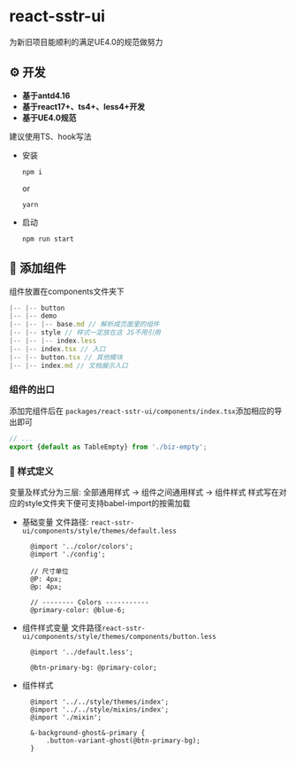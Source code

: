 # react-sstr-ui
为新旧项目能顺利的满足UE4.0的规范做努力
## ⚙️ 开发
- **基于antd4.16**
- **基于react17+、ts4+、less4+开发**
- **基于UE4.0规范**

建议使用TS、hook写法
- 安装
    ``` shell
    npm i
    ```
    or
    ``` shell
    yarn
    ```
- 启动
    ``` shell
    npm run start
    ```

## 🍥 添加组件
组件放置在components文件夹下
``` javascript
|-- |-- button
|-- |-- demo
|-- |-- |-- base.md // 解析成页面里的组件
|-- |-- style // 样式一定放在这 JS不用引用
|-- |-- |-- index.less
|-- |-- index.tsx // 入口
|-- |-- button.tsx // 其他模块
|-- |-- index.md // 文档展示入口
```
### 组件的出口
添加完组件后在 `packages/react-sstr-ui/components/index.tsx`添加相应的导出即可
``` javascript
// ...
export {default as TableEmpty} from './biz-empty';

```

### 🧩 样式定义
变量及样式分为三层: 全部通用样式 -> 组件之间通用样式 -> 组件样式
样式写在对应的style文件夹下便可支持babel-import的按需加载
- 基础变量
  文件路径: `react-sstr-ui/components/style/themes/default.less`
  ``` less
    @import '../color/colors';
    @import './config';

    // 尺寸单位
    @P: 4px;
    @p: 4px;

    // -------- Colors -----------
    @primary-color: @blue-6;
  ```
- 组件样式变量
  文件路径`react-sstr-ui/components/style/themes/components/button.less`
  ``` less
    @import '../default.less';

    @btn-primary-bg: @primary-color;
  ```
- 组件样式
  ``` less
    @import '../../style/themes/index';
    @import '../../style/mixins/index';
    @import './mixin';

    &-background-ghost&-primary {
        .button-variant-ghost(@btn-primary-bg);
    }
  ```
